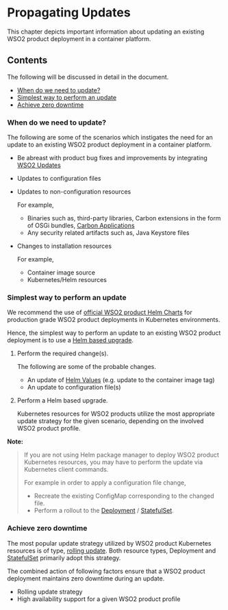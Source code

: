 # Propagating Updates

This chapter depicts important information about updating an existing WSO2 product deployment in a container platform.

## Contents

The following will be discussed in detail in the document.

* [When do we need to update?](#when-do-we-need-to-update?)
* [Simplest way to perform an update](#simplest-way-to-perform-an-update)
* [Achieve zero downtime](#achieve-zero-downtime)

### When do we need to update?

The following are some of the scenarios which instigates the need for an update to an existing
WSO2 product deployment in a container platform.

* Be abreast with product bug fixes and improvements by integrating [WSO2 Updates](https://wso2.com/updates)

* Updates to configuration files

* Updates to non-configuration resources

  For example,
    * Binaries such as, third-party libraries, Carbon extensions in the form of OSGi bundles, [Carbon Applications](https://docs.wso2.com/display/Carbon440/Working+with+Carbon+Applications)
    * Any security related artifacts such as, Java Keystore files

* Changes to installation resources

  For example,
    * Container image source
    * Kubernetes/Helm resources

### Simplest way to perform an update

We recommend the use of [official WSO2 product Helm Charts](https://hub.helm.sh/charts/wso2) for production grade WSO2 product deployments
in Kubernetes environments.

Hence, the simplest way to perform an update to an existing WSO2 product deployment is to use a [Helm based upgrade](https://helm.sh/docs/helm/helm_upgrade/).

1. Perform the required change(s).

   The following are some of the probable changes.
   
   * An update of [Helm Values](https://helm.sh/docs/chart_template_guide/values_files/) (e.g. update to the container
     image tag)
   * An update to configuration file(s)
   
2. Perform a Helm based upgrade.

   Kubernetes resources for WSO2 products utilize the most appropriate update strategy for the given scenario, depending on the involved WSO2 product profile.

**Note:**
> If you are not using Helm package manager to deploy WSO2 product Kubernetes resources, you may have to perform the
  update via Kubernetes client commands.
>
> For example in order to apply a configuration file change,
> - Recreate the existing ConfigMap corresponding to the changed file.
> - Perform a rollout to the [Deployment](https://kubernetes.io/docs/concepts/workloads/controllers/deployment/#updating-a-deployment) /
    [StatefulSet](https://kubernetes.io/docs/tutorials/stateful-application/basic-stateful-set/#rolling-update).

### Achieve zero downtime

The most popular update strategy utilized by WSO2 product Kubernetes resources is of type,
[rolling update](https://kubernetes.io/docs/tutorials/kubernetes-basics/update/update-intro/). Both resource types,
Deployment and [StatefulSet](https://kubernetes.io/docs/tutorials/stateful-application/basic-stateful-set/#rolling-update)
primarily adopt this strategy.

The combined action of following factors ensure that a WSO2 product deployment maintains zero downtime during an update.

   * Rolling update strategy
   * High availability support for a given WSO2 product profile
